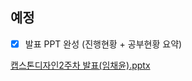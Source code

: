 ## 예정

- [x]  발표 PPT 완성 (진행현황 + 공부현황 요약)

[캡스톤디자인2주차 발표(임채윤).pptx](https://prod-files-secure.s3.us-west-2.amazonaws.com/c4bd7d25-b30b-4869-8c3d-f9a9fbcd5877/9b2a7459-4df7-4ca3-a2c0-424ddc980912/%EC%BA%A1%EC%8A%A4%ED%86%A4%EB%94%94%EC%9E%90%EC%9D%B82%EC%A3%BC%EC%B0%A8_%EB%B0%9C%ED%91%9C(%EC%9E%84%EC%B1%84%EC%9C%A4).pptx)
